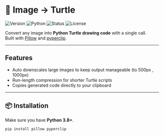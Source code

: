# 🐢 Image → Turtle

![Version](https://img.shields.io/badge/version-v1.0.0-blue)
![Python](https://img.shields.io/badge/python-3.8%2B-blue)
![Status](https://img.shields.io/badge/status-stable-brightgreen)
![License](https://img.shields.io/badge/license-All%20Rights%20Reserved-lightgrey)

Convert any image into **Python Turtle drawing code** with a single call.  
Built with [Pillow](https://pypi.org/project/Pillow/) and [pyperclip](https://pypi.org/project/pyperclip/).


---

## Features
- Auto downscales large images to keep output manageable (to 500px , 1000px)
- Run-length compression for shorter Turtle scripts  
- Copies generated code directly to your clipboard

---

## 📦 Installation

Make sure you have **Python 3.8+**.

```bash
pip install pillow pyperclip
